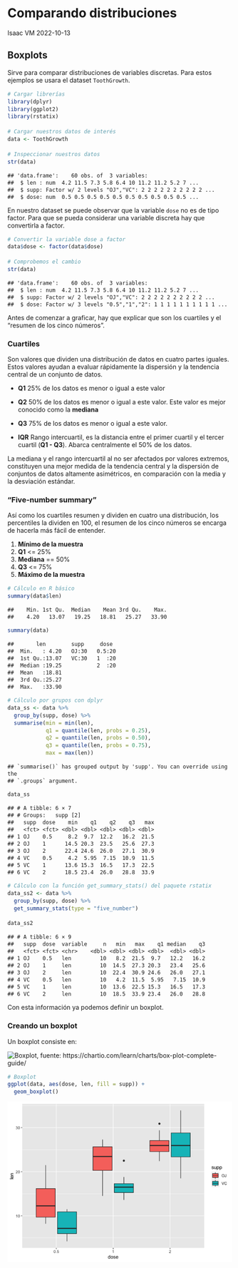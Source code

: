Comparando distribuciones
================
Isaac VM
2022-10-13

## Boxplots

Sirve para comparar distribuciones de variables discretas. Para estos
ejemplos se usara el dataset `ToothGrowth`.

``` r
# Cargar librerías
library(dplyr)
library(ggplot2)
library(rstatix)

# Cargar nuestros datos de interés
data <- ToothGrowth

# Inspeccionar nuestros datos
str(data)
```

    ## 'data.frame':    60 obs. of  3 variables:
    ##  $ len : num  4.2 11.5 7.3 5.8 6.4 10 11.2 11.2 5.2 7 ...
    ##  $ supp: Factor w/ 2 levels "OJ","VC": 2 2 2 2 2 2 2 2 2 2 ...
    ##  $ dose: num  0.5 0.5 0.5 0.5 0.5 0.5 0.5 0.5 0.5 0.5 ...

En nuestro dataset se puede observar que la variable `dose` no es de
tipo factor. Para que se pueda considerar una variable discreta hay que
convertirla a factor.

``` r
# Convertir la variable dose a factor
data$dose <- factor(data$dose)

# Comprobemos el cambio
str(data)
```

    ## 'data.frame':    60 obs. of  3 variables:
    ##  $ len : num  4.2 11.5 7.3 5.8 6.4 10 11.2 11.2 5.2 7 ...
    ##  $ supp: Factor w/ 2 levels "OJ","VC": 2 2 2 2 2 2 2 2 2 2 ...
    ##  $ dose: Factor w/ 3 levels "0.5","1","2": 1 1 1 1 1 1 1 1 1 1 ...

Antes de comenzar a graficar, hay que explicar que son los cuartiles y
el “resumen de los cinco números”.

### Cuartiles

Son valores que dividen una distribución de datos en cuatro partes
iguales. Estos valores ayudan a evaluar rápidamente la dispersión y la
tendencia central de un conjunto de datos.

-   **Q1** 25% de los datos es menor o igual a este valor

-   **Q2** 50% de los datos es menor o igual a este valor. Este valor es
    mejor conocido como la **mediana**

-   **Q3** 75% de los datos es menor o igual a este valor.

-   **IQR** Rango intercuartil, es la distancia entre el primer cuartil
    y el tercer cuartil (**Q1 - Q3**). Abarca centralmente el 50% de los
    datos.

La mediana y el rango intercuartil al no ser afectados por valores
extremos, constituyen una mejor medida de la tendencia central y la
dispersión de conjuntos de datos altamente asimétricos, en comparación
con la media y la desviación estándar.

### “Five-number summary”

Así como los cuartiles resumen y dividen en cuatro una distribución, los
percentiles la dividen en 100, el resumen de los cinco números se
encarga de hacerla más fácil de entender.

1.  **Mínimo de la muestra**
2.  **Q1** \<= 25%
3.  **Mediana** == 50%
4.  **Q3** \<= 75%
5.  **Máximo de la muestra**

``` r
# Cálculo en R básico
summary(data$len)
```

    ##    Min. 1st Qu.  Median    Mean 3rd Qu.    Max. 
    ##    4.20   13.07   19.25   18.81   25.27   33.90

``` r
summary(data)
```

    ##       len        supp     dose   
    ##  Min.   : 4.20   OJ:30   0.5:20  
    ##  1st Qu.:13.07   VC:30   1  :20  
    ##  Median :19.25           2  :20  
    ##  Mean   :18.81                   
    ##  3rd Qu.:25.27                   
    ##  Max.   :33.90

``` r
# Cálculo por grupos con dplyr
data_ss <- data %>% 
  group_by(supp, dose) %>% 
  summarise(min = min(len),
            q1 = quantile(len, probs = 0.25),
            q2 = quantile(len, probs = 0.50),
            q3 = quantile(len, probs = 0.75),
            max = max(len))
```

    ## `summarise()` has grouped output by 'supp'. You can override using the
    ## `.groups` argument.

``` r
data_ss
```

    ## # A tibble: 6 × 7
    ## # Groups:   supp [2]
    ##   supp  dose    min    q1    q2    q3   max
    ##   <fct> <fct> <dbl> <dbl> <dbl> <dbl> <dbl>
    ## 1 OJ    0.5     8.2  9.7  12.2   16.2  21.5
    ## 2 OJ    1      14.5 20.3  23.5   25.6  27.3
    ## 3 OJ    2      22.4 24.6  26.0   27.1  30.9
    ## 4 VC    0.5     4.2  5.95  7.15  10.9  11.5
    ## 5 VC    1      13.6 15.3  16.5   17.3  22.5
    ## 6 VC    2      18.5 23.4  26.0   28.8  33.9

``` r
# Cálculo con la función get_summary_stats() del paquete rstatix
data_ss2 <- data %>% 
  group_by(supp, dose) %>% 
  get_summary_stats(type = "five_number")

data_ss2
```

    ## # A tibble: 6 × 9
    ##   supp  dose  variable     n   min   max    q1 median    q3
    ##   <fct> <fct> <chr>    <dbl> <dbl> <dbl> <dbl>  <dbl> <dbl>
    ## 1 OJ    0.5   len         10   8.2  21.5  9.7   12.2   16.2
    ## 2 OJ    1     len         10  14.5  27.3 20.3   23.4   25.6
    ## 3 OJ    2     len         10  22.4  30.9 24.6   26.0   27.1
    ## 4 VC    0.5   len         10   4.2  11.5  5.95   7.15  10.9
    ## 5 VC    1     len         10  13.6  22.5 15.3   16.5   17.3
    ## 6 VC    2     len         10  18.5  33.9 23.4   26.0   28.8

Con esta información ya podemos definir un boxplot.

### Creando un boxplot

Un boxplot consiste en:

![Boxplot, fuente:
<https://chartio.com/learn/charts/box-plot-complete-guide/>](boxplot.png)

``` r
# Boxplot
ggplot(data, aes(dose, len, fill = supp)) +
  geom_boxplot()
```

![](comparando_distribuciones_files/figure-gfm/unnamed-chunk-4-1.png)<!-- -->
